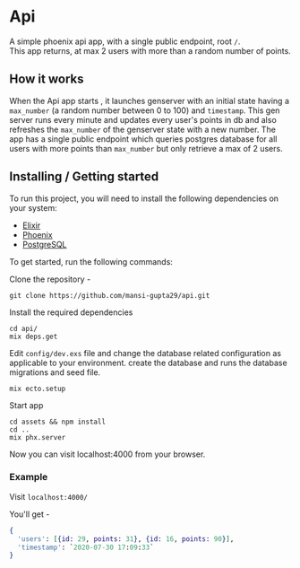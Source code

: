 # Api

A simple phoenix api app, with a single public endpoint, root `/`.  
This app returns, at max 2 users with more than a random number of points.

## How it works 

When the Api app starts , it launches genserver with an initial state having a `max_number` (a random number between 0 to 100) and `timestamp`. This gen server runs every minute and updates every user's points in db and also refreshes the `max_number` of the genserver state with a new number.
The app has a single public endpoint which queries postgres database for all users with more points than `max_number` but only retrieve a max of 2 users.

## Installing / Getting started

To run this project, you will need to install the following dependencies on your system:

* [Elixir](https://elixir-lang.org/install.html)
* [Phoenix](https://hexdocs.pm/phoenix/installation.html)
* [PostgreSQL](https://www.postgresql.org/download/macosx/)

To get started, run the following commands:

Clone the repository -
```
git clone https://github.com/mansi-gupta29/api.git
```

Install the required dependencies
```
cd api/
mix deps.get 
```

Edit `config/dev.exs` file and change the database related configuration as applicable to your environment.
create the database and runs the database migrations and seed file.
```
mix ecto.setup  
```

Start app 
```
cd assets && npm install
cd ..
mix phx.server
```
Now you can visit localhost:4000 from your browser.

### Example 

Visit ```localhost:4000/``` 

You'll get -
```elixir
{
  'users': [{id: 29, points: 31}, {id: 16, points: 90}],
  'timestamp': `2020-07-30 17:09:33`
}
```


